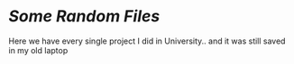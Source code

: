 # *Some Random Files* #

Here we have every single project I did in University..
and it was still saved in my old laptop

